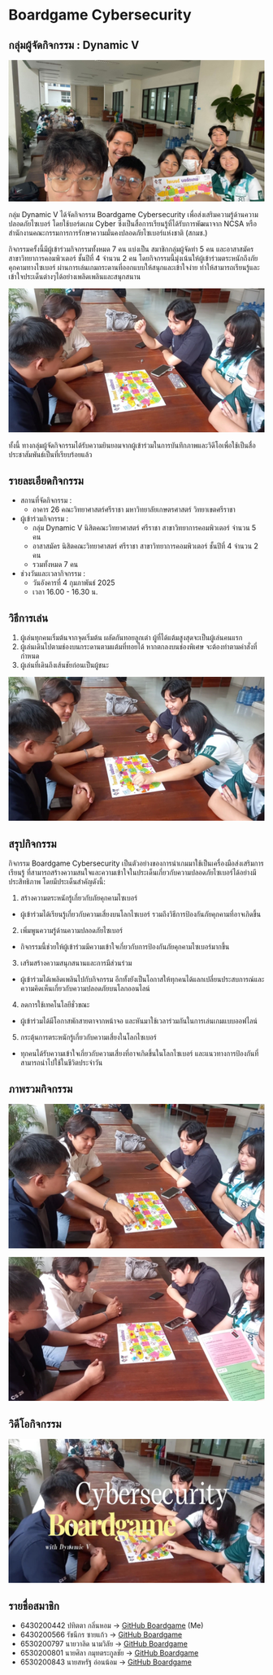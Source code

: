 # Boardgame Cybersecurity

## กลุ่มผู้จัดกิจกรรม : Dynamic V

![image](img/v2.jpg)

กลุ่ม Dynamic V ได้จัดกิจกรรม Boardgame Cybersecurity เพื่อส่งเสริมความรู้ด้านความปลอดภัยไซเบอร์ โดยใช้บอร์ดเกม Cyber ซึ่งเป็นสื่อการเรียนรู้ที่ได้รับการพัฒนาจาก NCSA หรือสำนักงานคณะกรรมการการรักษาความมั่นคงปลอดภัยไซเบอร์แห่งชาติ (สกมช.) 

กิจกรรมครั้งนี้มีผู้เข้าร่วมกิจกรรมทั้งหมด 7 คน แบ่งเป็น สมาชิกกลุ่มผู้จัดทำ 5 คน และอาสาสมัครสาขาวิทยาการคอมพิวเตอร์ ชั้นปีที่ 4 จำนวน 2 คน โดยกิจกรรมนี้มุ่งเน้นให้ผู้เข้าร่วมตระหนักถึงภัยคุกคามทางไซเบอร์ ผ่านการเล่นเกมกระดานที่ออกแบบให้สนุกและเข้าใจง่าย ทำให้สามารถเรียนรู้และเข้าใจประเด็นต่างๆได้อย่างเพลิดเพลินและสนุกสนาน

![image](img/v3.jpg)

ทั้งนี้ ทางกลุ่มผู้จัดกิจกรรมได้รับความยินยอมจากผู้เข้าร่วมในการบันทึกภาพและวิดีโอเพื่อใช้เป็นสื่อประชาสัมพันธ์เป็นที่เรียบร้อยแล้ว

## รายละเอียดกิจกรรม
- สถานที่จัดกิจกรรม :
  - อาคาร 26 คณะวิทยาศาสตร์ศรีราชา มหาวิทยาลัยเกษตรศาสตร์ วิทยาเขตศรีราชา
- ผู้เข้าร่วมกิจกรรม :
  - กลุ่ม Dynamic V นิสิตคณะวิทยาศาสตร์ ศรีราชา สาขาวิทยาการคอมพิวเตอร์ จำนวน 5 คน
  - อาสาสมัคร นิสิตคณะวิทยาศาสตร์ ศรีราชา สาขาวิทยาการคอมพิวเตอร์ ชั้นปีที่ 4 จำนวน 2 คน
  - รวมทั้งหมด 7 คน
- ช่วงวันและเวลากิจกรรม :
  - วันอังคารที่ 4 กุมภาพันธ์ 2025
  - เวลา 16.00 - 16.30 น.

## วิธีการเล่น
1. ผู้เล่นทุกคนเริ่มต้นจากจุดเริ่มต้น ผลัดกันทอยลูกเต๋า ผู้ที่ได้แต้มสูงสุดจะเป็นผู้เล่นคนแรก
2. ผู้เล่นเดินไปตามช่องบนกระดานตามแต้มที่ทอยได้ หากตกลงบนช่องพิเศษ จะต้องทำตามคำสั่งที่กำหนด
3. ผู้เล่นที่เดินถึงเส้นชัยก่อนเป็นผู้ชนะ

![image](img/v4.jpg)

## สรุปกิจกรรม
กิจกรรม Boardgame Cybersecurity เป็นตัวอย่างของการนำเกมมาใช้เป็นเครื่องมือส่งเสริมการเรียนรู้ ที่สามารถสร้างความสนใจและความเข้าใจในประเด็นเกี่ยวกับความปลอดภัยไซเบอร์ได้อย่างมีประสิทธิภาพ โดยมีประเด็นสำคัญดังนี้:
1. สร้างความตระหนักรู้เกี่ยวกับภัยคุกคามไซเบอร์
- ผู้เข้าร่วมได้เรียนรู้เกี่ยวกับความเสี่ยงบนโลกไซเบอร์ รวมถึงวิธีการป้องกันภัยคุกคามที่อาจเกิดขึ้น
2. เพิ่มพูนความรู้ด้านความปลอดภัยไซเบอร์
- กิจกรรมนี้ช่วยให้ผู้เข้าร่วมมีความเข้าใจเกี่ยวกับการป้องกันภัยคุกคามไซเบอร์มากขึ้น
3. เสริมสร้างความสนุกสนานและการมีส่วนร่วม
- ผู้เข้าร่วมได้เพลิดเพลินไปกับกิจกรรม อีกทั้งยังเป็นโอกาสให้ทุกคนได้แลกเปลี่ยนประสบการณ์และความคิดเห็นเกี่ยวกับความปลอดภัยบนโลกออนไลน์
4. ลดการใช้เทคโนโลยีชั่วขณะ
- ผู้เข้าร่วมได้มีโอกาสพักสายตาจากหน้าจอ และหันมาใช้เวลาร่วมกันในการเล่นเกมแบบออฟไลน์
5. กระตุ้นการตระหนักรู้เกี่ยวกับความเสี่ยงในโลกไซเบอร์
- ทุกคนได้รับความเข้าใจเกี่ยวกับความเสี่ยงที่อาจเกิดขึ้นในโลกไซเบอร์ และแนวทางการป้องกันที่สามารถนำไปใช้ในชีวิตประจำวัน

## ภาพรวมกิจกรรม

![image](img/v5.jpg)

![image](img/v6.jpg)

## วิดีโอกิจกรรม
[![image](img/v1.jpg)](https://youtu.be/KJcGwMrpDfo?feature=shared)

## รายชื่อสมาชิก
- 6430200442 ปทิตตา กลิ่นหอม -> [GitHub Boardgame](https://6430200442.github.io/boardgame) (Me)
- 6430200566 รัชนีกร ซายแก้ว  -> [GitHub Boardgame](https://6430200566.github.io/boardgame)
- 6530200797 นายวาลิด นามวิลัย      -> [GitHub Boardgame](https://9jell.github.io/boardgame)
- 6530200801 นายศิลา กมุทตระกูลชัย  -> [GitHub Boardgame](https://sila801.github.io/boardgame)
- 6530200843 นายสหรัฐ อ่อนน้อม     -> [GitHub Boardgame](https://saharat444.github.io/boardgame)

